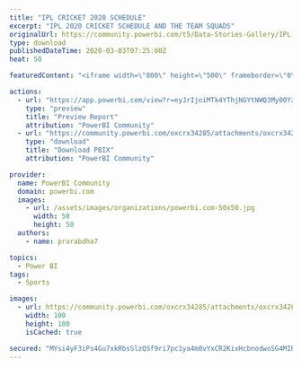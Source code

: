 ```yaml
---
title: "IPL CRICKET 2020 SCHEDULE"
excerpt: "IPL 2020 CRICKET SCHEDULE AND THE TEAM SQUADS"
originalUrl: https://community.powerbi.com/t5/Data-Stories-Gallery/IPL-CRICKET-2020-SCHEDULE/m-p/957136
type: download
publishedDateTime: 2020-03-03T07:25:00Z
heat: 50

featuredContent: "<iframe width=\"800\" height=\"500\" frameborder=\"0\" src=\"https://app.powerbi.com/view?r=eyJrIjoiMTk4YThjNGYtNWQ3My00YzdkLWIzZDEtYmFjNDdkMGM1ZWVjIiwidCI6IjkzZjMzNTcxLTU1MGYtNDNjZi1iMDlmLWNkMzMxMzM4ZDA4NiIsImMiOjZ9\"></iframe>"

actions:
  - url: "https://app.powerbi.com/view?r=eyJrIjoiMTk4YThjNGYtNWQ3My00YzdkLWIzZDEtYmFjNDdkMGM1ZWVjIiwidCI6IjkzZjMzNTcxLTU1MGYtNDNjZi1iMDlmLWNkMzMxMzM4ZDA4NiIsImMiOjZ9"
    type: "preview"
    title: "Preview Report"
    attribution: "PowerBI Community"
  - url: "https://community.powerbi.com/oxcrx34285/attachments/oxcrx34285/DataStoriesGallery/3394/2/ipl%20theme.pbix"
    type: "download"
    title: "Download PBIX"
    attribution: "PowerBI Community"

provider:
  name: PowerBI Community
  domain: powerbi.com
  images:
    - url: /assets/images/organizations/powerbi.com-50x50.jpg
      width: 50
      height: 50
  authors:
    - name: prarabdha7

topics:
  - Power BI
tags:
  - Sports

images:
  - url: https://community.powerbi.com/oxcrx34285/attachments/oxcrx34285/DataStoriesGallery/3394/1/Capture_tn.jpg
    width: 100
    height: 100
    isCached: true

secured: "MYsi4yF3iPs4Gu7xkRbsSlzQSf9ri7pc1ya4m0vYxCR2KixHcbnodwoSG4MIRh+DLFRB96sJk7juqXtN8Dg6dfZtgh/DyoWJqaXDPlP6Ah/NuLdK4YjI9ArA+FNgFHO0sD8e99WgxYr+cQZ5f6vB4H6nOCXJ11nkZGy+JM9YR2Vj1caOAn8d2lmftwDUSLJ4Bp03mJ05TL6/dQJQSlhZy1SpFSvFCUTpwzVPNnaRiE4V2qRR+dN6uM/OOn60YqrN6IWKJ1Vgti5bOxRZVTd+rsXbi2fFfy+7v9xnTTGj1m7MuJ3DQdjZwAER7mbBHC2xdQjpxItHKf6fMs04R33Gbad2ACCS4Vj/1C3MuBGQebx5kdeOrsd5TCySDb3+lpIOvNvQmlvqXMQ9euRBg/macA==;0GrJFItq+as6xYE7ZPrNXA=="
---
```



